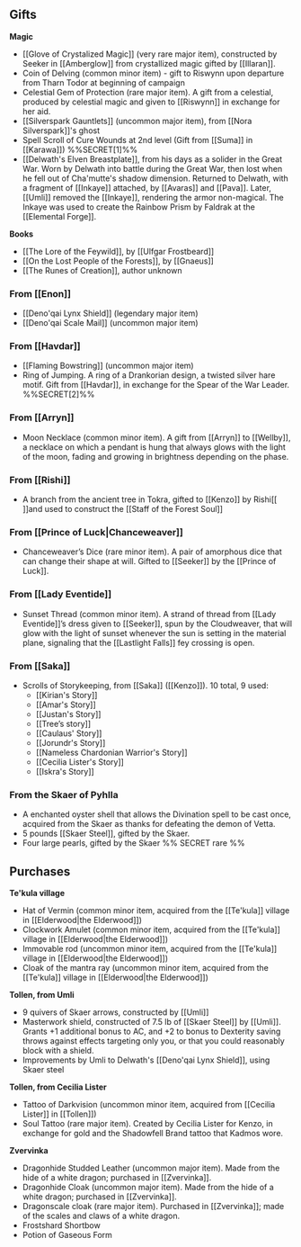 
## Gifts

**Magic**
- [[Glove of Crystalized Magic]] (very rare major item), constructed by Seeker in [[Amberglow]] from crystallized magic gifted by [[Illaran]].
- Coin of Delving (common minor item) - gift to Riswynn upon departure from Tharn Todor at beginning of campaign
- Celestial Gem of Protection (rare major item). A gift from a celestial, produced by celestial magic and given to [[Riswynn]] in exchange for her aid.
- [[Silverspark Gauntlets]] (uncommon major item), from [[Nora Silverspark]]'s ghost
- Spell Scroll of Cure Wounds at 2nd level (Gift from [[Suma]] in [[Karawa]]) %%SECRET[1]%%
- [[Delwath's Elven Breastplate]], from his days as a solider in the Great War. Worn by Delwath into battle during the Great War, then lost when he fell out of Cha'mutte's shadow dimension. Returned to Delwath, with a fragment of [[Inkaye]] attached, by [[Avaras]] and [[Pava]]. Later, [[Umli]] removed the [[Inkaye]], rendering the armor non-magical. The Inkaye was used to create the Rainbow Prism by Faldrak at the [[Elemental Forge]].

**Books**
- [[The Lore of the Feywild]], by [[Ulfgar Frostbeard]]
- [[On the Lost People of the Forests]], by [[Gnaeus]]
- [[The Runes of Creation]], author unknown

### From [[Enon]]
- [[Deno'qai Lynx Shield]] (legendary major item)
- [[Deno'qai Scale Mail]] (uncommon major item)
### From [[Havdar]]
- [[Flaming Bowstring]] (uncommon major item)
- Ring of Jumping. A ring of a Drankorian design, a twisted silver hare motif. Gift from [[Havdar]], in exchange for the Spear of the War Leader. %%SECRET[2]%%
### From [[Arryn]]
- Moon Necklace (common minor item). A gift from [[Arryn]] to [[Wellby]], a necklace on which a pendant is hung that always glows with the light of the moon, fading and growing in brightness depending on the phase.
### From [[Rishi]]
- A branch from the ancient tree in Tokra, gifted to [[Kenzo]] by Rishi[[ ]]and used to construct the [[Staff of the Forest Soul]]
### From [[Prince of Luck|Chanceweaver]]
- Chanceweaver’s Dice (rare minor item). A pair of amorphous dice that can change their shape at will. Gifted to [[Seeker]] by the [[Prince of Luck]]. 
### From [[Lady Eventide]]
- Sunset Thread (common minor item). A strand of thread from [[Lady Eventide]]’s dress given to [[Seeker]], spun by the Cloudweaver, that will glow with the light of sunset whenever the sun is setting in the material plane, signaling that the [[Lastlight Falls]] fey crossing is open. 
### From [[Saka]]
- Scrolls of Storykeeping, from [[Saka]] ([[Kenzo]]). 10 total, 9 used:
	- [[Kirian's Story]]
	- [[Amar's Story]]
	- [[Justan's Story]]
	- [[Tree’s story]]
	- [[Caulaus' Story]]
	- [[Jorundr's Story]]
	- [[Nameless Chardonian Warrior's Story]]
	- [[Cecilia Lister's Story]]
	- [[Iskra's Story]]

### From the Skaer of Pyhlla
- A enchanted oyster shell that allows the Divination spell to be cast once, acquired from the Skaer as thanks for defeating the demon of Vetta.
- 5 pounds [[Skaer Steel]], gifted by the Skaer.
- Four large pearls, gifted by the Skaer %% SECRET rare %%
## Purchases

**Te'kula village**
- Hat of Vermin (common minor item, acquired from the [[Te'kula]] village in [[Elderwood|the Elderwood]])
- Clockwork Amulet (common minor item, acquired from the [[Te'kula]] village in [[Elderwood|the Elderwood]])
- Immovable rod (uncommon minor item, acquired from the [[Te'kula]] village in [[Elderwood|the Elderwood]])
- Cloak of the mantra ray (uncommon minor item, acquired from the [[Te'kula]] village in [[Elderwood|the Elderwood]])

**Tollen, from Umli**
- 9 quivers of Skaer arrows, constructed by [[Umli]]
- Masterwork shield, constructed of 7.5 lb of [[Skaer Steel]] by [[Umli]]. Grants +1 additional bonus to AC, and +2 to bonus to Dexterity saving throws against effects targeting only you, or that you could reasonably block with a shield. 
- Improvements by Umli to Delwath's [[Deno'qai Lynx Shield]], using Skaer steel

**Tollen, from Cecilia Lister**
- Tattoo of Darkvision (uncommon minor item, acquired from [[Cecilia Lister]] in [[Tollen]])
- Soul Tattoo (rare major item). Created by Cecilia Lister for Kenzo, in exchange for gold and the Shadowfell Brand tattoo that Kadmos wore. 

**Zvervinka**
- Dragonhide Studded Leather (uncommon major item). Made from the hide of a white dragon; purchased in [[Zvervinka]]. 
- Dragonhide Cloak (uncommon major item). Made from the hide of a white dragon; purchased in [[Zvervinka]]. 
- Dragonscale cloak (rare major item). Purchased in [[Zvervinka]]; made of the scales and claws of a white dragon. 
- Frostshard Shortbow
- Potion of Gaseous Form




